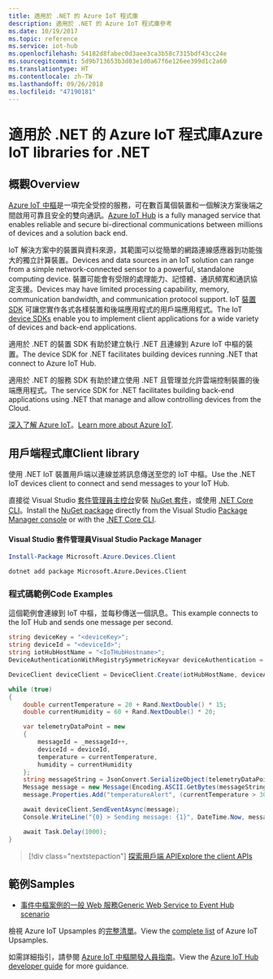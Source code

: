 ```yaml
---
title: 適用於 .NET 的 Azure IoT 程式庫
description: 適用於 .NET 的 Azure IoT 程式庫參考
ms.date: 10/19/2017
ms.topic: reference
ms.service: iot-hub
ms.openlocfilehash: 54182d8fabec0d3aee3ca3b58c7315bdf43cc24e
ms.sourcegitcommit: 5d9b713653b3d03e1d0a67f6e126ee399d1c2a60
ms.translationtype: HT
ms.contentlocale: zh-TW
ms.lasthandoff: 09/26/2018
ms.locfileid: "47190181"
---
```

# <a name="azure-iot-libraries-for-net"></a><span data-ttu-id="a903e-103">適用於 .NET 的 Azure IoT 程式庫</span><span class="sxs-lookup"><span data-stu-id="a903e-103">Azure IoT libraries for .NET</span></span>

## <a name="overview"></a><span data-ttu-id="a903e-104">概觀</span><span class="sxs-lookup"><span data-stu-id="a903e-104">Overview</span></span>

<span data-ttu-id="a903e-105">[Azure IoT 中樞](https://azure.microsoft.com/services/iot-hub/)是一項完全受控的服務，可在數百萬個裝置和一個解決方案後端之間啟用可靠且安全的雙向通訊。</span><span class="sxs-lookup"><span data-stu-id="a903e-105">[Azure IoT Hub](https://azure.microsoft.com/services/iot-hub/) is a fully managed service that enables reliable and secure bi-directional communications between millions of devices and a solution back end.</span></span>

<span data-ttu-id="a903e-106">IoT 解決方案中的裝置與資料來源，其範圍可以從簡單的網路連線感應器到功能強大的獨立計算裝置。</span><span class="sxs-lookup"><span data-stu-id="a903e-106">Devices and data sources in an IoT solution can range from a simple network-connected sensor to a powerful, standalone computing device.</span></span> <span data-ttu-id="a903e-107">裝置可能會有受限的處理能力、記憶體、通訊頻寬和通訊協定支援。</span><span class="sxs-lookup"><span data-stu-id="a903e-107">Devices may have limited processing capability, memory, communication bandwidth, and communication protocol support.</span></span> <span data-ttu-id="a903e-108">IoT [裝置 SDK](https://docs.microsoft.com/azure/iot-hub/iot-hub-devguide-sdks) 可讓您實作各式各樣裝置和後端應用程式的用戶端應用程式。</span><span class="sxs-lookup"><span data-stu-id="a903e-108">The IoT [device SDKs](https://docs.microsoft.com/azure/iot-hub/iot-hub-devguide-sdks) enable you to implement client applications for a wide variety of devices and back-end applications.</span></span>

<span data-ttu-id="a903e-109">適用於 .NET 的裝置 SDK 有助於建立執行 .NET 且連線到 Azure IoT 中樞的裝置。</span><span class="sxs-lookup"><span data-stu-id="a903e-109">The device SDK for .NET facilitates building devices running .NET that connect to Azure IoT Hub.</span></span>

<span data-ttu-id="a903e-110">適用於 .NET 的服務 SDK 有助於建立使用 .NET 且管理並允許雲端控制裝置的後端應用程式。</span><span class="sxs-lookup"><span data-stu-id="a903e-110">The service SDK for .NET facilitates building back-end applications using .NET that manage and allow controlling devices from the Cloud.</span></span>

<span data-ttu-id="a903e-111">[深入了解 Azure IoT](https://docs.microsoft.com/azure/iot-hub/)。</span><span class="sxs-lookup"><span data-stu-id="a903e-111">[Learn more about Azure IoT](https://docs.microsoft.com/azure/iot-hub/).</span></span>


## <a name="client-library"></a><span data-ttu-id="a903e-112">用戶端程式庫</span><span class="sxs-lookup"><span data-stu-id="a903e-112">Client library</span></span>

<span data-ttu-id="a903e-113">使用 .NET IoT 裝置用戶端以連線並將訊息傳送至您的 IoT 中樞。</span><span class="sxs-lookup"><span data-stu-id="a903e-113">Use the .NET IoT devices client to connect and send messages to your IoT Hub.</span></span>

<span data-ttu-id="a903e-114">直接從 Visual Studio [套件管理員主控台][PackageManager]安裝 [NuGet 套件]( https://www.nuget.org/packages/Microsoft.Azure.Devices.Client)，或使用 [.NET Core CLI][DotNetCLI]。</span><span class="sxs-lookup"><span data-stu-id="a903e-114">Install the [NuGet package]( https://www.nuget.org/packages/Microsoft.Azure.Devices.Client) directly from the Visual Studio [Package Manager console][PackageManager] or with the [.NET Core CLI][DotNetCLI].</span></span>

#### <a name="visual-studio-package-manager"></a><span data-ttu-id="a903e-115">Visual Studio 套件管理員</span><span class="sxs-lookup"><span data-stu-id="a903e-115">Visual Studio Package Manager</span></span>

```powershell
Install-Package Microsoft.Azure.Devices.Client
```

```bash
dotnet add package Microsoft.Azure.Devices.Client
```
### <a name="code-examples"></a><span data-ttu-id="a903e-116">程式碼範例</span><span class="sxs-lookup"><span data-stu-id="a903e-116">Code Examples</span></span> 

<span data-ttu-id="a903e-117">這個範例會連線到 IoT 中樞，並每秒傳送一個訊息。</span><span class="sxs-lookup"><span data-stu-id="a903e-117">This example connects to the IoT Hub and sends one message per second.</span></span>

```csharp
string deviceKey = "<deviceKey>";
string deviceId = "<deviceId>";
string iotHubHostName = "<IoTHubHostname>";
DeviceAuthenticationWithRegistrySymmetricKeyvar deviceAuthentication = new DeviceAuthenticationWithRegistrySymmetricKey(deviceId, deviceKey);

DeviceClient deviceClient = DeviceClient.Create(iotHubHostName, deviceAuthentication, TransportType.Mqtt);

while (true)
{
    double currentTemperature = 20 + Rand.NextDouble() * 15;
    double currentHumidity = 60 + Rand.NextDouble() * 20;

    var telemetryDataPoint = new
    {
        messageId = _messageId++,
        deviceId = deviceId,
        temperature = currentTemperature,
        humidity = currentHumidity
    };
    string messageString = JsonConvert.SerializeObject(telemetryDataPoint);
    Message message = new Message(Encoding.ASCII.GetBytes(messageString));
    message.Properties.Add("temperatureAlert", (currentTemperature > 30) ? "true" : "false");

    await deviceClient.SendEventAsync(message);
    Console.WriteLine("{0} > Sending message: {1}", DateTime.Now, messageString);

    await Task.Delay(1000);
}
```


> [!div class="nextstepaction"]
> [<span data-ttu-id="a903e-118">探索用戶端 API</span><span class="sxs-lookup"><span data-stu-id="a903e-118">Explore the client APIs</span></span>](/dotnet/api/overview/azure/iot/client)

## <a name="samples"></a><span data-ttu-id="a903e-119">範例</span><span class="sxs-lookup"><span data-stu-id="a903e-119">Samples</span></span>

- [<span data-ttu-id="a903e-120">事件中樞案例的一般 Web 服務</span><span class="sxs-lookup"><span data-stu-id="a903e-120">Generic Web Service to Event Hub scenario</span></span>](https://azure.microsoft.com/resources/samples/event-hubs-dotnet-importfromweb/)

<span data-ttu-id="a903e-121">檢視 Azure IoT Upsamples 的[完整清單](https://azure.microsoft.com/resources/samples/?platform=dotnet&service=iot-hub)。</span><span class="sxs-lookup"><span data-stu-id="a903e-121">View the [complete list](https://azure.microsoft.com/resources/samples/?platform=dotnet&service=iot-hub) of Azure IoT Upsamples.</span></span>

<span data-ttu-id="a903e-122">如需詳細指引，請參閱 [Azure IoT 中樞開發人員指南](https://docs.microsoft.com/azure/iot-hub/iot-hub-devguide)。</span><span class="sxs-lookup"><span data-stu-id="a903e-122">View the [Azure IoT Hub developer guide](https://docs.microsoft.com/azure/iot-hub/iot-hub-devguide) for more guidance.</span></span>

[PackageManager]: https://docs.microsoft.com/nuget/tools/package-manager-console
[DotNetCLI]: https://docs.microsoft.com/dotnet/core/tools/dotnet-add-package

